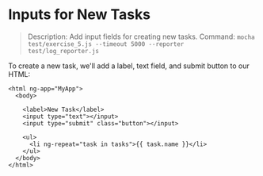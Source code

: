 # Inputs for New Tasks

> Description: Add input fields for creating new tasks.
> Command: `mocha test/exercise_5.js --timeout 5000 --reporter test/log_reporter.js`

To create a new task, we'll add a label, text field, and submit button to our HTML:

```
<html ng-app="MyApp">
  <body>

    <label>New Task</label>
    <input type="text"></input>
    <input type="submit" class="button"></input>

    <ul>
      <li ng-repeat="task in tasks">{{ task.name }}</li>
    </ul>
  </body>
</html>
```
